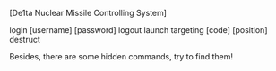 [De1ta Nuclear Missile Controlling System]

login [username] [password]
logout
launch
targeting [code] [position]
destruct

Besides, there are some hidden commands, try to find them!